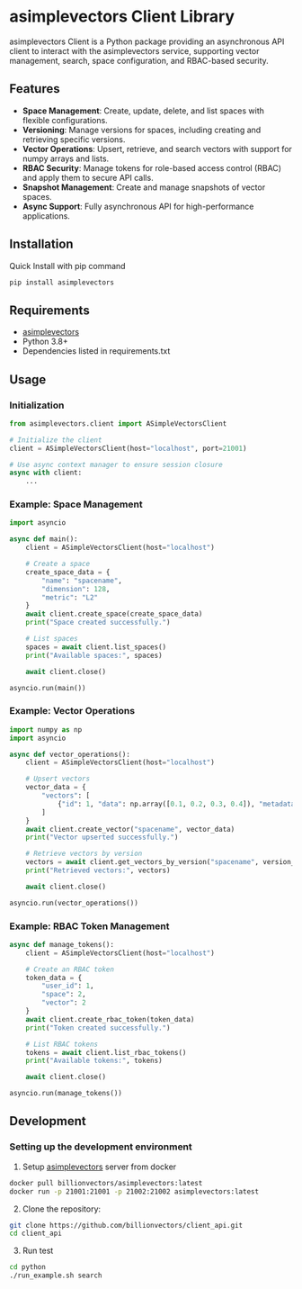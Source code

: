 # asimplevectors Client Library

asimplevectors Client is a Python package providing an asynchronous API client to interact with the asimplevectors service, supporting vector management, search, space configuration, and RBAC-based security.

## Features

- **Space Management**: Create, update, delete, and list spaces with flexible configurations.
- **Versioning**: Manage versions for spaces, including creating and retrieving specific versions.
- **Vector Operations**: Upsert, retrieve, and search vectors with support for numpy arrays and lists.
- **RBAC Security**: Manage tokens for role-based access control (RBAC) and apply them to secure API calls.
- **Snapshot Management**: Create and manage snapshots of vector spaces.
- **Async Support**: Fully asynchronous API for high-performance applications.

## Installation
Quick Install with pip command
```bash
pip install asimplevectors
```

## Requirements
- [asimplevectors](https://github.com/billionvectors/asimplevectors)
- Python 3.8+
- Dependencies listed in requirements.txt

## Usage
### Initialization
```python
from asimplevectors.client import ASimpleVectorsClient

# Initialize the client
client = ASimpleVectorsClient(host="localhost", port=21001)

# Use async context manager to ensure session closure
async with client:
    ...
```
### Example: Space Management
```python
import asyncio

async def main():
    client = ASimpleVectorsClient(host="localhost")

    # Create a space
    create_space_data = {
        "name": "spacename",
        "dimension": 128,
        "metric": "L2"
    }
    await client.create_space(create_space_data)
    print("Space created successfully.")

    # List spaces
    spaces = await client.list_spaces()
    print("Available spaces:", spaces)

    await client.close()

asyncio.run(main())
```
### Example: Vector Operations
```python
import numpy as np
import asyncio

async def vector_operations():
    client = ASimpleVectorsClient(host="localhost")

    # Upsert vectors
    vector_data = {
        "vectors": [
            {"id": 1, "data": np.array([0.1, 0.2, 0.3, 0.4]), "metadata": {"label": "first"}}
        ]
    }
    await client.create_vector("spacename", vector_data)
    print("Vector upserted successfully.")

    # Retrieve vectors by version
    vectors = await client.get_vectors_by_version("spacename", version_id=0)
    print("Retrieved vectors:", vectors)

    await client.close()

asyncio.run(vector_operations())
```
### Example: RBAC Token Management
```python
async def manage_tokens():
    client = ASimpleVectorsClient(host="localhost")

    # Create an RBAC token
    token_data = {
        "user_id": 1,
        "space": 2,
        "vector": 2
    }
    await client.create_rbac_token(token_data)
    print("Token created successfully.")

    # List RBAC tokens
    tokens = await client.list_rbac_tokens()
    print("Available tokens:", tokens)

    await client.close()

asyncio.run(manage_tokens())
```
## Development
### Setting up the development environment
1. Setup [asimplevectors](https://github.com/billionvectors/asimplevectors) server from docker
```bash
docker pull billionvectors/asimplevectors:latest
docker run -p 21001:21001 -p 21002:21002 asimplevectors:latest
```

2. Clone the repository:
```bash
git clone https://github.com/billionvectors/client_api.git
cd client_api
```

3. Run test
```bash
cd python
./run_example.sh search
```